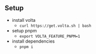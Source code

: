 
## Setup
- install volta
    - ```curl https://get.volta.sh | bash```
- setup pnpm
    - ```export VOLTA_FEATURE_PNPM=1```
- install dependencies
    - ```pnpm i```
